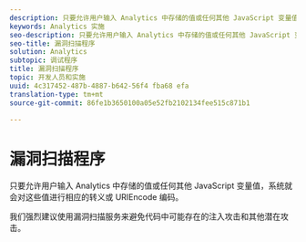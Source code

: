 ```yaml
---
description: 只要允许用户输入 Analytics 中存储的值或任何其他 JavaScript 变量值，系统就会对这些值进行相应的转义或 URIEncode 编码。
keywords: Analytics 实施
seo-description: 只要允许用户输入 Analytics 中存储的值或任何其他 JavaScript 变量值，系统就会对这些值进行相应的转义或 URIEncode 编码。
seo-title: 漏洞扫描程序
solution: Analytics
subtopic: 调试程序
title: 漏洞扫描程序
topic: 开发人员和实施
uuid: 4c317452-487b-4887-b642-56f4 fba68 efa
translation-type: tm+mt
source-git-commit: 86fe1b3650100a05e52fb2102134fee515c871b1

---
```



# 漏洞扫描程序

只要允许用户输入 Analytics 中存储的值或任何其他 JavaScript 变量值，系统就会对这些值进行相应的转义或 URIEncode 编码。

我们强烈建议使用漏洞扫描服务来避免代码中可能存在的注入攻击和其他潜在攻击。
